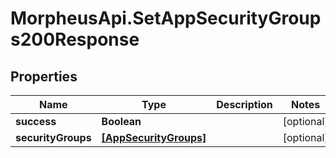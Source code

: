 # MorpheusApi.SetAppSecurityGroups200Response

## Properties

Name | Type | Description | Notes
------------ | ------------- | ------------- | -------------
**success** | **Boolean** |  | [optional] 
**securityGroups** | [**[AppSecurityGroups]**](AppSecurityGroups.md) |  | [optional] 


